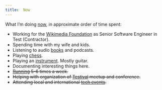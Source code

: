 ```yaml
---
title:  Now
---
```

What I’m doing [now](https://sivers.org/now), in approximate order of time spent:

- Working for the [Wikimedia Foundation](/tags/wikimedia) as Senior Software Engineer in Test (Contractor).
- Spending time with my wife and kids.
- Listening to audio [books](/tags/book) and podcasts.
- Playing [chess](/chess).
- Playing an [instrument](/frankie-and-johnny). Mostly guitar.
- Documenting interesting things here.
- <del>[Running](/tags/race) 5-6 times a week.</del>
- <del>Helping with organization of [Testival](/tags/testival) meetup and conference.</del>
- <del>Attending local and international [tech events](/tags/event).</del>
